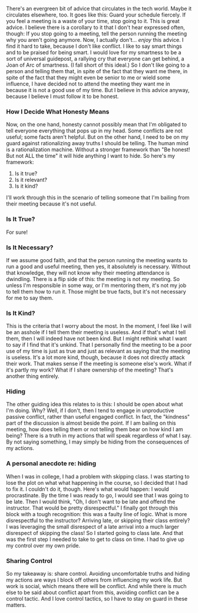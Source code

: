 There's an evergreen bit of advice that circulates in the tech world. Maybe it circulates elsewhere, too. It goes like this:
Guard your schedule fiercely. If you feel a meeting is a waste of your time, stop going to it.
This is great advice. I believe there is a corollary to it that I don't hear expressed often, though:
If you stop going to a meeting, tell the person running the meeting why you aren't going anymore.
Now, I actually don't... _enjoy_ this advice. I find it hard to take, because I don't like conflict. I like to say smart things and to be praised for being smart. I would love for my smartness to be a sort of universal guidepost, a rallying cry that everyone can get behind, a Joan of Arc of smartness. (I fall short of this ideal.)
So I don't like going to a person and telling them that, in spite of the fact that they want me there, in spite of the fact that they might even be senior to me or wield some influence, I have decided not to attend the meeting they want me in because it is not a good use of my time.
But I believe in this advice anyway, because I believe I must follow it to be honest.

### How I Decide What Honesty Means

Now, on the one hand, honesty cannot possibly mean that I'm obligated to tell everyone everything that pops up in my head. Some conflicts are not useful; some facts aren't helpful.
But on the other hand, I need to be on my guard against rationalizing away truths I should be telling. The human mind is a rationalization machine. Without a stronger framework than "Be honest! But not ALL the time" it will hide anything I want to hide.
So here's my framework:

1. Is it true?
2. Is it relevant?
3. Is it kind?

I'll work through this in the scenario of telling someone that I'm bailing from their meeting because it's not useful.

### Is It True?

For sure!

### Is It Necessary?

If we assume good faith, and that the person running the meeting wants to run a good and useful meeting, then yes, it absolutely is necessary. Without that knowledge, they will not know why their meeting attendance is dwindling.
There is a flip side of this: the meeting is not _my_ meeting. So unless I'm responsible in some way, or I'm mentoring them, it's not my job to tell them how to run it. Those might be true facts, but it's not necessary for me to say them.

### Is It Kind?

This is the criteria that I worry about the most. In the moment, I feel like I will be an asshole if I tell them their meeting is useless. And if that's what I tell them, then I will indeed have not been kind.
But I might rethink what I want to say if I find that it's unkind. That I personally find the meeting to be a poor use of my time is just as true and just as relevant as saying that the meeting is useless. It's a lot more kind, though, because it does not directly attack their work.
That makes sense if the meeting is someone else's work. What if it's partly my work? What if I share ownership of the meeting? That's another thing entirely.

### Hiding

The other guiding idea this relates to is this: I should be open about what I'm doing.
Why? Well, if I don't, then I tend to engage in unproductive passive conflict, rather than useful engaged conflict.
In fact, the "kindness" part of the discussion is almost beside the point. If I am bailing on this meeting, how does telling them or not telling them bear on how kind I am being? There is a truth in my actions that will speak regardless of what I say. By not saying something, I may simply be hiding from the consequences of my actions.

### A personal anecdote re: hiding

When I was in college, I had a problem with skipping class. I was starting to lose the plot on what what happening in the course, so I decided that I had to fix it.
I couldn't do it, though. Here's what would happen: I would procrastinate. By the time I was ready to go, I would see that I was going to be late. Then I would think, "Oh, I don't want to be late and offend the instructor. That would be pretty disrespectful."
I finally got through this block with a tough recognition: this was a faulty line of logic. What is more disrespectful to the instructor? Arriving late, or skipping their class entirely? I was leveraging the small disrespect of a late arrival into a much larger disrespect of skipping the class!
So I started going to class late. And that was the first step I needed to take to get to class on time. I had to give up my control over my own pride.

### Sharing Control

So my takeaway is: share control. Avoiding uncomfortable truths and hiding my actions are ways I block off others from influencing my work life. But work is social, which means there will be conflict. And while there is much else to be said about conflict apart from this, avoiding conflict can be a control tactic. And I love control tactics, so I have to stay on guard in these matters.
